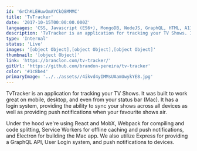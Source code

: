 ```yaml
---
id: '6rChKLEHuwOmAYCkQ8MMMC'
title: 'TvTracker'
date: '2017-10-15T00:00:00.000Z'
languages: 'CSS, Javascript (ES6+), MongoDB, NodeJS, GraphQL, HTML, A11Y, & SEO'
description: 'TvTracker is an application for tracking your TV Shows. It was built to work great on mobile, desktop, and even from your status bar (Mac).'
type: 'Internal'
status: 'Live'
images: '[object Object],[object Object],[object Object]'
thumbnail: '[object Object]'
link: 'https://branclon.com/tv-tracker/'
gitUrl: 'https://github.com/brandon-pereira/tv-tracker'
color: '#1c8be4'
primaryImage: '../../assets//4ikvd4yIMMsUAamUwykYE8.jpg'
---
```


TvTracker is an application for tracking your TV Shows. It was built to work great on mobile, desktop, and even from your status bar (Mac). It has a login system, providing the ability to sync your shows across all devices as well as providing push notifications when your favourite shows air.

Under the hood we're using React and MobX, Webpack for compiling and code splitting, Service Workers for offline caching and push notifications, and Electron for building the Mac app. We also utilize Express for providing a GraphQL API, User Login system, and push notifications to devices.
